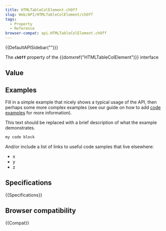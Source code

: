```yaml
---
title: HTMLTableColElement.chOff
slug: Web/API/HTMLTableColElement/chOff
tags:
  - Property
  - Reference
browser-compat: api.HTMLTableColElement.chOff
---
```

{{DefaultAPISidebar("")}}

The **`chOff`** property of the {{domxref("HTMLTableColElement")}} interface 

## Value



## Examples

Fill in a simple example that nicely shows a typical usage of the API, then perhaps some more complex examples (see our guide on how to add [code examples](/en-US/docs/MDN/Contribute/Structures/Code_examples) for more information).

This text should be replaced with a brief description of what the example demonstrates.

```js
my code block
```

And/or include a list of links to useful code samples that live elsewhere:

*   x
*   y
*   z

## Specifications

{{Specifications}}

## Browser compatibility

{{Compat}}


